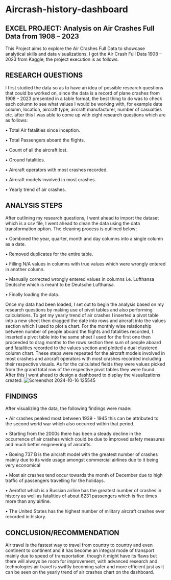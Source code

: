 # Aircrash-history-dashboard

## EXCEL PROJECT: Analysis on Air Crashes Full Data from 1908 – 2023

This Project aims to explore the Air Crashes Full Data to showcase analytical skills and data visualizations. I got the Air Crash Full Data 1908 – 2023 from Kaggle, the project execution is as follows.

## RESEARCH QUESTIONS

I first studied the data so as to have an idea of possible research questions that could be worked on, since the data is a record of plane crashes from 1908 – 2023 presented in a table format, the best thing to do was to check each column to see what values I would be working with, for example date column, location, aircraft type, aircraft manufacturer, number of casualties etc. after this I was able to come up with eight research questions  which are as follows:

•	Total Air fatalities since inception.

•	Total Passengers aboard the flights.

•	Count of all the aircraft lost.

•	Ground fatalities.

•	Aircraft operators with most crashes recorded.

•	Aircraft models involved in most crashes.

•	Yearly trend of air crashes.

## ANALYSIS STEPS

After outlining my research questions, I went ahead to import the dataset which is a csv file, I went ahead to clean the data using the data transformation option. The cleaning process is outlined below:

•	Combined the year, quarter, month and day columns into a single column as a date.

•	Removed duplicates for the entire table.

•	Filling N/A values in columns with true values which were wrongly entered in another column.

•	Manually corrected wrongly entered values in columns i.e. Lufthansa Deutsche which is meant to be Deutsche Lufthansa.

•	Finally loading the data.

 Once my data had been loaded, I set out to begin the analysis based on my research questions by making use of pivot tables and also performing calculations. To get my yearly trend of air crashes I inserted a pivot table into a new sheet then dragged the date into rows and aircraft into the values section which I used to plot a chart. For the monthly wise relationship between number of people aboard the flights and fatalities recorded, I inserted a pivot table into the same sheet I used for the first one then proceeded to drag months to the rows section then sum of people aboard and fatalities recorded to the values section and plotted a dual clustered column chart. These steps were repeated for the aircraft models involved in most crashes and aircraft operators with most crashes recorded including their respective visuals.      								As for the calculated fields they were values picked from the grand total row of the respective pivot tables they were found. After this I went ahead to design a dashboard to display the visualizations created.
![Screenshot 2024-10-16 125545](https://github.com/user-attachments/assets/fbf10390-dd86-4fe2-8478-fcb16cd8789e) 

## FINDINGS

After visualizing the data, the following findings were made:

•	Air crashes peaked most between 1939 - 1945 this can be attributed to the second world war which also occurred within that period.

•	Starting from the 2000s there has been a steady decline in the occurrence of air crashes which could be due to improved safety measures and much better engineering of aircrafts.

•	Boeing 737 B is the aircraft model with the greatest number of crashes mainly due to its wide usage amongst commercial airlines due to it being very economical

•	Most air crashes tend occur towards the month of December due to high traffic of passengers travelling for the holidays.

•	Aeroflot which is a Russian airline has the greatest number of crashes in history as well as fatalities of about 8231 passengers which is five times more than any airline.

•	The United States has the highest number of military aircraft crashes ever recorded in history.

## CONCLUSION/RECOMMENDATION

Air travel is the fastest way to travel from country to country and even continent to continent and it has become an integral mode of transport mainly due to speed of transportation, though it might have its flaws but there will always be room for improvement, with advanced research and technologies air travel is swiftly becoming safer and more efficient just as it can be seen on the yearly trend of air crashes chart on the dashboard.
